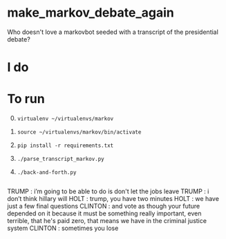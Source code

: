 # make_markov_debate_again
Who doesn't love a markovbot seeded with a transcript of the presidential debate?

# I do


# To run
0. `virtualenv ~/virtualenvs/markov`
1. `source ~/virtualenvs/markov/bin/activate`
1. `pip install -r requirements.txt`
2. `./parse_transcript_markov.py`
3. `./back-and-forth.py`


      ```
TRUMP : i’m going to be able to do is don't let the jobs leave
TRUMP : i don’t think hillary will
HOLT : trump, you have two minutes
HOLT : we have just a few final questions
CLINTON : and vote as though your future depended on it because it must be something really important, even terrible, that he's paid zero, that means we have in the criminal justice system
CLINTON : sometimes you lose

```
